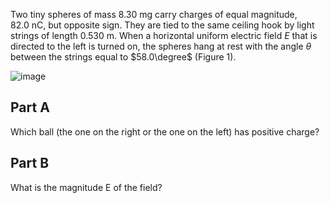 Two tiny spheres of mass $8.30 \ \mathrm{mg}$ carry charges of equal magnitude, $82.0 \ \mathrm{nC}$, but opposite sign. They are tied to the same ceiling hook by light strings of length $0.530 \ \mathrm{m}$. When a horizontal uniform electric field $E$ that is directed to the left is turned on, the spheres hang at rest with the angle $\theta$ between the strings equal to $58.0\degree$ (Figure 1).
 
![image](https://obsidian-img-studies.tsun1031.xyz/2025/06/23/0b2b972bc810e9aeb1fee31bc513c0aa.png)

## Part A

Which ball (the one on the right or the one on the left) has positive charge?

## Part B

What is the magnitude E of the field?
